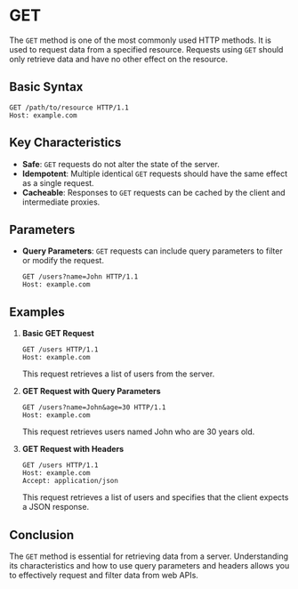 # GET

The `GET` method is one of the most commonly used HTTP methods. It is used to request data from a specified resource. Requests using `GET` should only retrieve data and have no other effect on the resource.

## Basic Syntax
```http
GET /path/to/resource HTTP/1.1
Host: example.com
```

## Key Characteristics
- **Safe**: `GET` requests do not alter the state of the server.
- **Idempotent**: Multiple identical `GET` requests should have the same effect as a single request.
- **Cacheable**: Responses to `GET` requests can be cached by the client and intermediate proxies.

## Parameters
- **Query Parameters**: `GET` requests can include query parameters to filter or modify the request.
  ```http
  GET /users?name=John HTTP/1.1
  Host: example.com
  ```

## Examples

1. **Basic GET Request**
   ```http
   GET /users HTTP/1.1
   Host: example.com
   ```
   This request retrieves a list of users from the server.

2. **GET Request with Query Parameters**
   ```http
   GET /users?name=John&age=30 HTTP/1.1
   Host: example.com
   ```
   This request retrieves users named John who are 30 years old.

3. **GET Request with Headers**
   ```http
   GET /users HTTP/1.1
   Host: example.com
   Accept: application/json
   ```
   This request retrieves a list of users and specifies that the client expects a JSON response.

## Conclusion
The `GET` method is essential for retrieving data from a server. Understanding its characteristics and how to use query parameters and headers allows you to effectively request and filter data from web APIs.